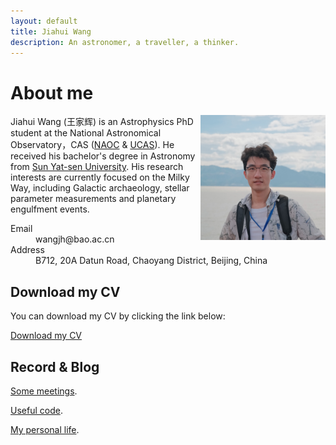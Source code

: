 ```yaml
---
layout: default
title: Jiahui Wang
description: An astronomer, a traveller, a thinker.
---
```



# About me

<div style="float: right;">
    <img src="me1.jpg" alt="Image" width="200" height="200" />
</div>

Jiahui Wang (王家辉) is an Astrophysics PhD student at the National Astronomical Observatory，CAS ([NAOC](https://nao.cas.cn/) & [UCAS](https://www.ucas.ac.cn/)). He received his bachelor's degree in Astronomy from [Sun Yat-sen University](https://spa.sysu.edu.cn/). His research interests are currently focused on the Milky Way, including Galactic archaeology, stellar parameter measurements and planetary engulfment events. 

<dl>
<dt>Email</dt>
<dd>wangjh@bao.ac.cn</dd>
<dt>Address</dt>
<dd>B712, 20A Datun Road, Chaoyang District, Beijing, China</dd>
</dl>

## Download my CV

You can download my CV by clicking the link below:

[Download my CV](CV.pdf)



## Record & Blog


[Some meetings](./meeting.html).

[Useful code](./code.html).

[My personal life](./another-page.html).


